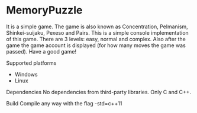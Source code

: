 # MemoryPuzzle
 It is a simple game. The game is also known as Concentration, Pelmanism, Shinkei-suijaku, Pexeso and Pairs. This is a simple console implementation of this game. There are 3 levels: easy, normal and complex. Also after the game the game account is displayed (for how many moves the game was passed). Have a good game!

Supported platforms
 - Windows
 - Linux

Dependencies
 No dependencies from third-party libraries. Only C and C++.
 
Build
 Compile any way with the flag -std=c++11
